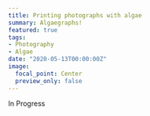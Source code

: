 ```yaml
---
title: Printing photographs with algae
summary: Algaegraphs!
featured: true
tags:
- Photography
- Algae
date: "2020-05-13T00:00:00Z"
image:
  focal_point: Center
  preview_only: false
---
```



In Progress


